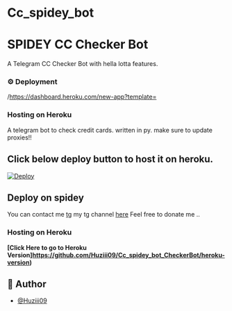 # Cc_spidey_bot

# SPIDEY CC Checker Bot

A Telegram CC Checker Bot with hella lotta features.


  
### ⚙️ Deployment

/https://dashboard.heroku.com/new-app?template=


### Hosting on Heroku
    

A telegram bot to check credit cards. written in py.
make sure to update proxies!!


## Click below deploy button to host it on heroku.
[![Deploy](https://www.herokucdn.com/deploy/button.svg)](https://heroku.com/deploy)

## Deploy on spidey

You can contact me [tg](https://telegram.me/spidey09) my tg channel [here](https://telegram.me/spidey09)
Feel free to donate me ..

### Hosting on Heroku
**[Click Here to go to Heroku Version]https://github.com/Huziii09/Cc_spidey_bot_CheckerBot/heroku-version)**


## 🎯 Author

- [@Huziii09](https://www.github.com/Huziii09)

